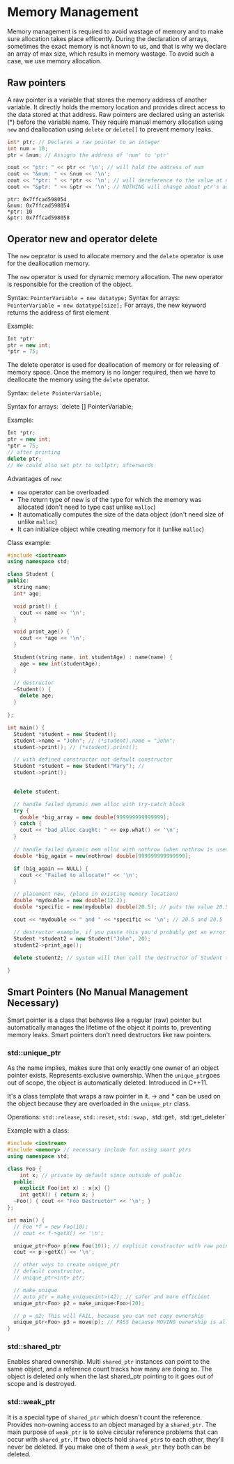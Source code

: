 # Memory Management
Memory management is required to avoid wastage of memory and to make sure allocation takes place efficently. During the declaration of arrays, sometimes the exact memory is not known to us, and that is why we declare an array of max size, which results in memory wastage.
To avoid such a case, we use memory allocation. 

## Raw pointers
A raw pointer is a variable that stores the memory address of another variable. It directly holds the memory location and provides direct access to the data stored at that address. Raw pointers are declared using an asterisk (*) before the variable name. 
They require manual memory allocation using `new` and deallocation using `delete` or `delete[]` to prevent memory leaks.
```cpp
int* ptr; // Declares a raw pointer to an integer
int num = 10;
ptr = &num; // Assigns the address of 'num' to 'ptr'

cout << "ptr: " << ptr << '\n'; // will hold the address of num
cout << "&num: " << &num << '\n';
cout << "*ptr: " << *ptr << '\n'; // will dereference to the value at num's address
cout << "&ptr: " << &ptr << '\n'; // NOTHING will change about ptr's address, it still has its own address
```
```
ptr: 0x7ffcad598054
&num: 0x7ffcad598054
*ptr: 10
&ptr: 0x7ffcad598058
```
## Operator new and operator delete
The `new` oeprator is used to allocate memory and the `delete` operator is use for the deallocation memory.

The `new` operator is used for dynamic memory allocation. The new operator is responsible for the creation of the object.

Syntax:
`PointerVariable = new datatype;`
Syntax for arrays:
`PointerVariable = new datatype[size];`
For arrays, the new keyword returns the address of first element

Example:
```cpp
Int *ptr'
ptr = new int;
*ptr = 75;
```
The delete operator is used for deallocation of memory or for releasing of memory space. Once the memory is no longer required, then we have to deallocate the memory using the `delete` operator.

Syntax:
`delete PointerVariable;`

Syntax for arrays:
`delete [] PointerVariable;

Example:
```cpp
Int *ptr;
ptr = new int;
*ptr = 75;
// after printing
delete ptr;
// We could also set ptr to nullptr; afterwards
```

Advantages of `new`:
- `new` operator can be overloaded
- The return type of new is of the type for which the memory was allocated (don't need to type cast unlike `malloc`)
- It automatically computes the size of the data object (don't need size of unlike `malloc`)
- It can initialize object while creating memory for it (unlike `malloc`)

Class example:
```cpp
#include <iostream>
using namespace std;

class Student {
public:
  string name;
  int* age;

  void print() {
    cout << name << '\n';
  }

  void print_age() {
    cout << *age << '\n';
  }

  Student(string name, int studentAge) : name(name) {
    age = new int(studentAge);
  }

  // destructor
  ~Student() {
    delete age;
  }
  
};

int main() {
  Student *student = new Student();
  student->name = "John"; // (*student).name = "John";
  student->print(); // (*student).print();

  // with defined constructor not default constructor
  Student *student = new Student("Mary"); // 
  student->print(); 
  

  delete student;

  // handle failed dynamic mem alloc with try-catch block
  try {
    double *big_array = new double[999999999999999];
  } catch {
    cout << "bad_alloc caught: " << exp.what() << '\n';
  }
  
  // handle failed dynamic mem alloc with nothrow (when nothrow is used as argument for new, it returns a null pointer instead.)
  double *big_again = new(nothrow) double[999999999999999];

  if (big_again == NULL) {
    cout << "Failed to allocate!" << '\n';
  }

  // placement new, (place in existing memory location)
  double *mydouble = new double(12.2);
  double *specific = new(mydouble) double(20.5); // puts the value 20.5 at the memory position mydouble is at

  cout << *mydouble << " and " << *specific << '\n'; // 20.5 and 20.5

  // destructor example, if you paste this you'd probably get an error didnt feel like editing the above instantiation
  Student *student2 = new Student("John", 20);
  student2->print_age();
  
  delete student2; // system will then call the destructor of Student to free internally allocated memory, then also deallocates the memory that the instance points to

}
```

## Smart Pointers (No Manual Management Necessary)
Smart pointer is a class that behaves like a regular (raw) pointer but automatically manages the lifetime of the object it points to, preventing memory leaks. Smart pointers don't need destructors like raw pointers.

### std::unique_ptr
As the name implies, makes sure that only exactly one owner of an object pointer exists. Represents exclusive ownership. When the `unique_ptr`goes out of scope, the object is automatically deleted. Introduced in C++11.

It's a class template that wraps a raw pointer in it. -> and * can be used on the object because they are overloaded in the `unique_ptr` class.

Operations: `std::release`, `std::reset`, `std::swap, `std::get`, `std::get_deleter`

Example with a class:
```cpp
#include <iostream>
#include <memory> // necessary include for using smart ptrs
using namespace std;

class Foo {
    int x; // private by default since outside of public
  public:
    explicit Foo(int x) : x{x} {}
    int getX() { return x; }
  ~Foo() { cout << "Foo Destructor" << '\n'; }
};

int main() {
  // Foo *f = new Foo(10);
  // cout << f->getX() << '\n';

  unique_ptr<Foo> p(new Foo(10)); // explicit constructor with raw pointer. In this case, p is on the stack, but the Foo object is on the heap
  cout << p->getX() << '\n';

  // other ways to create unique_ptr
  // default constructor, 
  // unique_ptr<int> ptr; 

  // make_unique
  // auto ptr = make_unique<int>(42); // safer and more efficient
  unique_ptr<Foo> p2 = make_unique<Foo>(20);

  // p = p2; This will FAIL, because you can not copy ownership
  unique_ptr<Foo> p3 = move(p); // PASS because MOVING ownership is allowed
}
```

### std::shared_ptr
Enables shared ownership. Multi `shared_ptr` instances can point to the same object, and a reference count tracks how many are doing so. The object is deleted only when the last shared_ptr pointing to it goes out of scope and is destroyed.


### std::weak_ptr
It is a special type of `shared_ptr` which doesn't count the reference. Provides non-owning access to an object managed by a `shared_ptr`. The main purpose of `weak_ptr` is to solve circular reference problems that can occur with `shared_ptr`. If two objects hold `shared_ptr`s to each other, they'll never be deleted. If you make one of them a `weak_ptr` they both can be deleted.

